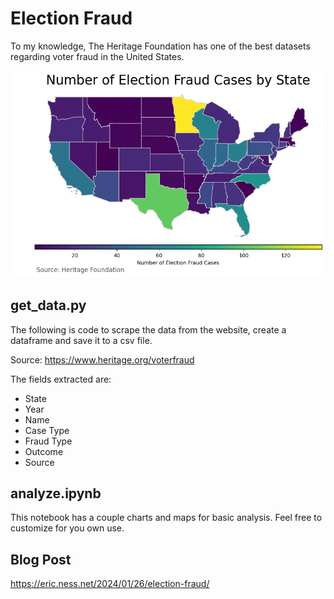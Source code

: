 # Election Fraud

To my knowledge, The Heritage Foundation has one of the best datasets regarding voter fraud in the United States. 

![Chart Image](chart/map.png)

## get_data.py

The following is code to scrape the data from the website, create a dataframe and save it to a csv file. 

Source: https://www.heritage.org/voterfraud

The fields extracted are:
- State
- Year
- Name
- Case Type
- Fraud Type
- Outcome
- Source

## analyze.ipynb

This notebook has a couple charts and maps for basic analysis. Feel free to customize for you own use.

## Blog Post

https://eric.ness.net/2024/01/26/election-fraud/
